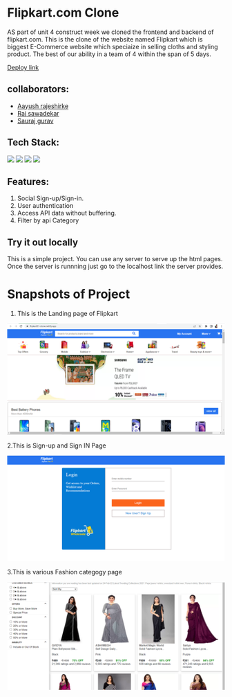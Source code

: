 # Flipkart.com Clone

AS part of unit 4 construct week we cloned the frontend and backend of flipkart.com. This is the clone of the website named Flipkart which is biggest E-Commerce website which speciaize in selling cloths and styling product. The best of our ability in a team of 4 within the span of 5 days.

[Deploy link](https://flipkart01-clone.netlify.app/)


## collaborators:

- [Aayush rajeshirke]()
- [Raj sawadekar]()
- [Sauraj gurav]()
  


## Tech Stack:

<p>
   <img src="https://img.icons8.com/color/64/000000/javascript.png"/>
   <img src="https://img.icons8.com/color/64/000000/html-5.png"/>
   <img src="https://img.icons8.com/color/64/000000/css3.png" />
   <img src="https://img.icons8.com/color/64/000000/json.png"/>
</p>

## Features:

1. Social Sign-up/Sign-in.
2. User authentication
3. Access API data without buffering.
4. Filter by api Category

## Try it out locally

This is a simple project. You can use any server to serve up the html pages. Once the server is runnning just go to the localhost link the server provides.

<h1>Snapshots of Project</h1>

1. This is the Landing page of Flipkart

![image](https://github.com/Rushikesh7997/Sreenshots/blob/main/flipkart-1.PNG?raw=true)

2.This is Sign-up and Sign IN Page

![image](https://github.com/Rushikesh7997/Sreenshots/blob/main/flipkart-2.PNG?raw=true)

3.This is various Fashion categogy page

![image](https://github.com/Rushikesh7997/Sreenshots/blob/main/flipkart-3.PNG?raw=true)


<!-- ![image](https://user-images.githubusercontent.com/93313435/165320378-08fd44db-504b-466b-8dcb-cd938073a090.png)

1. This is the basket.

![image](https://user-images.githubusercontent.com/93313435/165320544-f01e0823-8df1-4f1b-bd03-e63d9fd0a018.png)

5.Checkout Page

![image](https://user-images.githubusercontent.com/93313435/165320686-13e45a3e-99ed-42c1-9eeb-320a8a32363d.png)

6.Payment Confirm

![image](https://user-images.githubusercontent.com/93313435/165320802-64c13a65-aa4c-4b03-b12c-7470dd0b17a9.png)

7.Otp Page

![image](https://user-images.githubusercontent.com/93313435/165320905-2cf11187-82e8-448f-aa6f-153510dc1c49.png) -->
